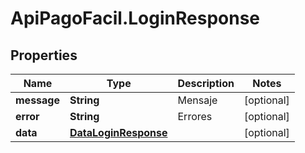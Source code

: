 # ApiPagoFacil.LoginResponse

## Properties

Name | Type | Description | Notes
------------ | ------------- | ------------- | -------------
**message** | **String** | Mensaje | [optional] 
**error** | **String** | Errores | [optional] 
**data** | [**DataLoginResponse**](DataLoginResponse.md) |  | [optional] 


